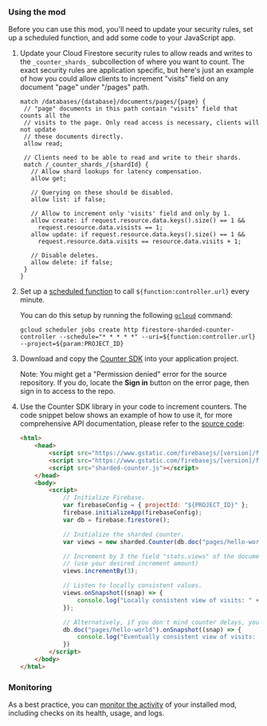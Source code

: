### Using the mod

Before you can use this mod, you'll need to update your security rules, set up a scheduled function, and add some code to your JavaScript app.

1.  Update your Cloud Firestore security rules to allow reads and writes to the `_counter_shards_` subcollection of where you want to count. The exact security rules are application specific, but here's just an example of how you could allow clients to increment "visits" field on any document "page" under "/pages" path.

    ```
    match /databases/{database}/documents/pages/{page} {
     // "page" documents in this path contain "visits" field that counts all the
     // visits to the page. Only read access is necessary, clients will not update
     // these documents directly.
     allow read;

     // Clients need to be able to read and write to their shards.
     match /_counter_shards_/{shardId} {
       // Allow shard lookups for latency compensation.
       allow get;

       // Querying on these should be disabled.
       allow list: if false;

       // Allow to increment only 'visits' field and only by 1.
       allow create: if request.resource.data.keys().size() == 1 &&
         request.resource.data.visists == 1;
       allow update: if request.resource.data.keys().size() == 1 &&
         request.resource.data.visits == resource.data.visits + 1;

       // Disable deletes.
       allow delete: if false;
     }
    }
    ```

1.  Set up a [scheduled function](https://firebase.google.com/docs/functions/schedule-functions) to call `${function:controller.url}` every minute.

    You can do this setup by running the following [`gcloud`](https://cloud.google.com/sdk/gcloud/) command:

    ```
    gcloud scheduler jobs create http firestore-sharded-counter-controller --schedule="* * * * *" --uri=${function:controller.url} --project=${param:PROJECT_ID}
    ```
1.  Download and copy the [Counter SDK](https://dev-partners.googlesource.com/samples/firebase/mods/+/master/firestore-sharded-counter/clients/web/dist/sharded-counter.js) into your application project.

    Note: You might get a "Permission denied" error for the source repository. If you do, locate the **Sign in** button on the error page, then sign in to access to the repo.

1.  Use the Counter SDK library in your code to increment counters. The code snippet below shows an example of how to use it, for more comprehensive API documentation, please refer to the [source code](https://dev-partners.googlesource.com/samples/firebase/mods/+/master/firestore-sharded-counter/clients/web/src/index.ts):

    ```html
    <html>
        <head>
            <script src="https://www.gstatic.com/firebasejs/[version]/firebase-app.js"></script>
            <script src="https://www.gstatic.com/firebasejs/[version]/firebase-firestore.js"></script>
            <script src="sharded-counter.js"></script>
        </head>
        <body>
            <script>
                // Initialize Firebase.
                var firebaseConfig = { projectId: "${PROJECT_ID}" };
                firebase.initializeApp(firebaseConfig);
                var db = firebase.firestore();

                // Initialize the sharded counter.
                var views = new sharded.Counter(db.doc("pages/hello-world"), "stats.views");

                // Increment by 3 the field "stats.views" of the document: "pages/hello-world".
                // (use your desired increment amount)
                views.incrementBy(3);

                // Listen to locally consistent values.
                views.onSnapshot((snap) => {
                    console.log("Locally consistent view of visits: " + snap.data());
                });

                // Alternatively, if you don't mind counter delays, you can listen to the document directly.
                db.doc("pages/hello-world").onSnapshot((snap) => {
                    console.log("Eventually consistent view of visits: " + snap.get("stats.views"));
                })
            </script>
        </body>
    </html>
    ```

### Monitoring

As a best practice, you can [monitor the activity](https://firebase.google.com/docs/mods/manage-installed-mods#monitor) of your installed mod, including checks on its health, usage, and logs.
